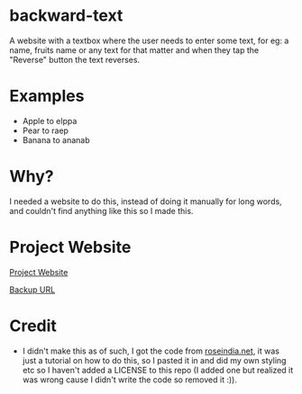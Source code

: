 # backward-text

A website with a textbox where the user needs to enter some text, for eg: a name, fruits name or any text for that matter and when they tap the "Reverse" button the text reverses.

# Examples

- Apple to elppa
- Pear to raep
- Banana to ananab

# Why?

I needed a website to do this, instead of doing it manually for long words, and couldn't find anything like this so I made this.

# Project Website

[Project Website](https://backward-text.kendalldoescoding.gq)

[Backup URL](https://backward-text.netlify.app)

# Credit

- I didn't make this as of such, I got the code from [roseindia.net](https://www.roseindia.net/javascript/javascriptexamples/javascript-reverse-text-string.shtml), it was just a tutorial on how to do this, so I pasted it in and did my own styling etc so I haven't added a LICENSE to this repo (I added one but realized it was wrong cause I didn't write the code so removed it :)).

